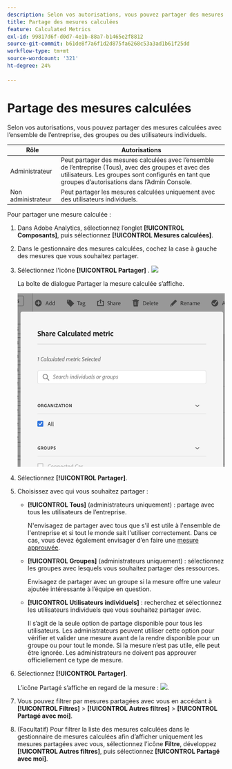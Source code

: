 ```yaml
---
description: Selon vos autorisations, vous pouvez partager des mesures calculées avec l’ensemble de l’entreprise, des groupes ou des utilisateurs individuels.
title: Partage des mesures calculées
feature: Calculated Metrics
exl-id: 99817d6f-d0d7-4e1b-88a7-b1465e2f8812
source-git-commit: b61de8f7a6f1d2d875fa6268c53a3ad1b61f25dd
workflow-type: tm+mt
source-wordcount: '321'
ht-degree: 24%

---
```


# Partage des mesures calculées

Selon vos autorisations, vous pouvez partager des mesures calculées avec l’ensemble de l’entreprise, des groupes ou des utilisateurs individuels.

| Rôle | Autorisations |
|---|---|
| Administrateur | Peut partager des mesures calculées avec l’ensemble de l’entreprise (Tous), avec des groupes et avec des utilisateurs. Les groupes sont configurés en tant que groupes d’autorisations dans l’Admin Console. |
| Non administrateur | Peut partager les mesures calculées uniquement avec des utilisateurs individuels. |

Pour partager une mesure calculée :

1. Dans Adobe Analytics, sélectionnez l’onglet **[!UICONTROL Composants]**, puis sélectionnez **[!UICONTROL Mesures calculées]**.

1. Dans le gestionnaire des mesures calculées, cochez la case à gauche des mesures que vous souhaitez partager.

1. Sélectionnez l&#39;icône **[!UICONTROL Partager]** . ![](https://spectrum.adobe.com/static/icons/workflow_18/Smock_Share_18_N.svg)

   La boîte de dialogue Partager la mesure calculée s’affiche.

   ![](assets/cm_share.png)

1. Sélectionnez **[!UICONTROL Partager]**.

1. Choisissez avec qui vous souhaitez partager :

   * **[!UICONTROL Tous]** (administrateurs uniquement) : partage avec tous les utilisateurs de l’entreprise.

     N&#39;envisagez de partager avec tous que s&#39;il est utile à l&#39;ensemble de l&#39;entreprise et si tout le monde sait l&#39;utiliser correctement. Dans ce cas, vous devez également envisager d’en faire une [mesure approuvée](/help/components/c-calcmetrics/c-workflow/cm-workflow/cm-approving.md).

   * **[!UICONTROL Groupes]** (administrateurs uniquement) : sélectionnez les groupes avec lesquels vous souhaitez partager des ressources.

     Envisagez de partager avec un groupe si la mesure offre une valeur ajoutée intéressante à l’équipe en question.

   * **[!UICONTROL Utilisateurs individuels]** : recherchez et sélectionnez les utilisateurs individuels que vous souhaitez partager avec.

     Il s’agit de la seule option de partage disponible pour tous les utilisateurs. Les administrateurs peuvent utiliser cette option pour vérifier et valider une mesure avant de la rendre disponible pour un groupe ou pour tout le monde. Si la mesure n’est pas utile, elle peut être ignorée. Les administrateurs ne doivent pas approuver officiellement ce type de mesure.

1. Sélectionnez **[!UICONTROL Partager]**.

   L’icône Partagé s’affiche en regard de la mesure : ![](https://spectrum.adobe.com/static/icons/workflow_18/Smock_Share_18_N.svg).

1. Vous pouvez filtrer par mesures partagées avec vous en accédant à **[!UICONTROL Filtres]** > **[!UICONTROL Autres filtres]** > **[!UICONTROL Partagé avec moi]**.

1. (Facultatif) Pour filtrer la liste des mesures calculées dans le gestionnaire de mesures calculées afin d’afficher uniquement les mesures partagées avec vous, sélectionnez l’icône **Filtre**, développez **[!UICONTROL Autres filtres]**, puis sélectionnez **[!UICONTROL Partagé avec moi]**.

